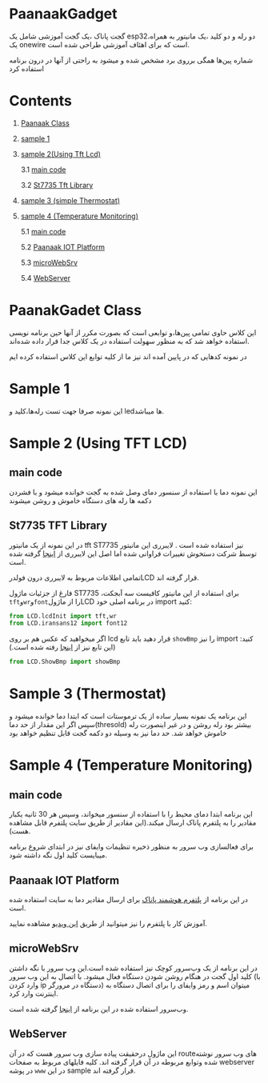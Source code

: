# PaanaakGadget

گجت پاناک ،یک گجت آموزشی شامل یک esp32،دو رله و دو کلید ،یک مانیتور به همراه یک onewire است که برای اهئاف آموزشی طراحی شده است.

شماره پین‌ها همگی برروی برد مشخص شده و میشود به راحتی  از آنها در درون برنامه استفاده کرد
# Contents

1. [Paanaak Class](./README.md#paanakgadet-class)

2. [sample 1](./README.md#sample-1)

3. [sample 2(Using Tft Lcd)](./README.md#sample-2-using-tft-lcd)
    
    3.1 [main code](./README.md#main-code)
    
    3.2 [St7735 Tft Library](./README.md#st7735-tft-library)
4. [sample 3 (simple Thermostat)](./README.md#sample-3-thermostat)

5. [sample 4 (Temperature Monitoring)](./README.md#sample-4-temperature-monitoring)

    5.1 [main code](./README.md#main-code-1)
    
    5.2 [Paanaak IOT Platform](./README.md#paanaak-iot-platform)
   
    5.3 [microWebSrv](./README.md#microwebsrv)

    5.4 [WebServer](./README.md#webserver)



# PaanakGadet Class

این کلاس حاوی تمامی پین‌ها،و توابعی است که بصورت مکرر از آنها حین برنامه نویسی استفاده خواهد شد که به منظور سهولت استفاده در یک کلاس جدا قرار داده شده‌اند.

در نمونه کدهایی که در پایین آمده اند نیز ما از کلیه توابع  این کلاس استفاده کرده ایم

# Sample 1
این نمونه صرفا جهت تست رله‌ها،کلید و ledها میباشد.

# Sample 2 (Using TFT LCD)
## main code
 این نمونه دما با استفاده از سنسور دمای وصل شده به گجت خوانده میشود و با فشردن دکمه ها رله های دستگاه خاموش و روشن میشوند
## St7735 TFT Library
در این نمونه از یک مانیتور tft ST7735 نیز استفاده شده است
.
لایبرری این مانیتور توسط شرکت دستخوش تغییرات فراوانی شده اما اصل این لایبرری از [اینجا](https://github.com/GuyCarver/MicroPython/tree/master/lib)
گرفته شده است.

تمامی اطلاعات مربوط به لایبرری درون فولدرLCD قرار گرفته اند.

فارغ از جزئیات ماژول ST7735 ،برای استفاده از این مانیتور کافیست سه آبجکت `tft`و`wr`و`font`را از ماژولLCD در برنامه اصلی خود import کنید:

```python
from LCD.lcdInit import tft,wr
from LCD.iransans12 import font12
```
اگر میخواهید که عکس هم بر روی lcd قرار دهید باید تابع `showBmp` را نیز import کنید:
(این تابع نیز از [اینجا](https://github.com/boochow/MicroPython-ST7735) 
رفته شده است.)
```python
from LCD.ShowBmp import showBmp
```


# Sample 3 (Thermostat)

این برنامه یک نمونه بسیار ساده از یک ترموستات است که ابتدا دما خوانده میشود و سپس اگر این مقدار از حد دما(thresold) بیشتر بود رله روشن و در غیر اینصورت رله خاموش خواهد شد.
حد دما نیز به وسیله دو دکمه گجت قابل تنظیم خواهد بود

# Sample 4 (Temperature Monitoring)

## main code

این برنامه ابتدا دمای محیط را با استفاده از سنسور میخواند، وسپس هر 30 ثانیه یکبار مقادیر را به پلتفرم پاناک ارسال میکند.(این مقادیر از طریق سایت پلتفرم قابل مشاهده هست).

برای فعالسازی وب سرور به منظور ذخیره تنظیمات وایفای نیز در ابتدای شروع برنامه میبایست کلید اول نگه داشته شود.
## Paanaak IOT Platform

در این برنامه از [پلتفرم هوشمند پاناک](https://panel.paanaak.net/) برای ارسال مقادیر دما به سایت استفاده شده است.

آموزش کار با پلتفرم را نیز میتوانید از طریق [این ویدیو](https://www.aparat.com/v/I9y5R) مشاهده نمایید.

## microWebSrv

در این برنامه از یک وب‌سرور کوچک نیز استفاده شده است.این وب سرور با نگه داشتن کلید اول گجت در هنگام روشن شودن دستگاه فعال میشود. با اتصال به این وب سرور (با وارد کردن ip دستگاه در مرورگر) میتوان اسم و رمز وایفای را برای اتصال دستگاه به اینترنت وارد کرد.

وب‌سرور استفاده شده در این برنامه از [اینجا](https://github.com/jczic/MicroWebSrv) گرفته شده است.

## WebServer
این ماژول درحقیقت پیاده سازی وب سرور هست که در آن routeهای وب سرور نوشته شده وتوابع مربوطه در آن قرار گرفته اند.
کلیه فایلهای مربوط به صفحات webserver در پوشه `www` در این sample قرار گرفته اند.


